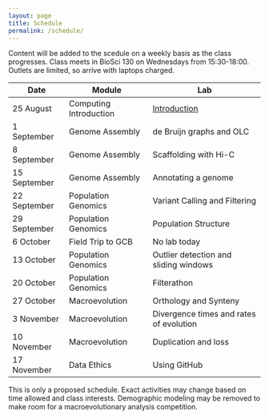 ```yaml
---
layout: page
title: Schedule
permalink: /schedule/
---
```


Content will be added to the scedule on a weekly basis as the class progresses. Class meets in BioSci 130 on Wednesdays from 15:30-18:00. Outlets are limited, so arrive with laptops charged.

|Date            |Module                          |Lab                                                   |
|----------------|--------------------------------|------------------------------------------------------|
|   25 August    | Computing Introduction         |  [Introduction]({{site.baseurl}}/labs/introduction/) |
|  1 September   | Genome Assembly                |  de Bruijn graphs and OLC                            |
|  8 September   | Genome Assembly                |  Scaffolding with Hi-C                               |
| 15 September   | Genome Assembly                |  Annotating a genome                                 |
| 22 September   | Population Genomics            |  Variant Calling and Filtering                       |
| 29 September   | Population Genomics            |  Population Structure                                |
| 6 October      | Field Trip to GCB              |  No lab today                                        |
| 13 October     | Population Genomics            |  Outlier detection and sliding windows               |
| 20 October     | Population Genomics            |  Filterathon                                         |
| 27 October     | Macroevolution                 |  Orthology and Synteny                               |
| 3 November     | Macroevolution                 |  Divergence times and rates of evolution             |
| 10 November    | Macroevolution                 |  Duplication and loss                                |
| 17 November    | Data Ethics                    |  Using GitHub                                        |

This is only a proposed schedule. Exact activities may change based on time allowed and class interests. Demographic modeling may be removed to make room for a macroevolutionary analysis competition.